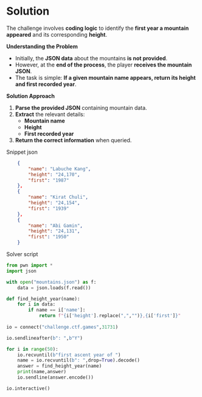 
# Solution

The challenge involves **coding logic** to identify the **first year a mountain appeared** and its corresponding **height**.

**Understanding the Problem**
- Initially, the **JSON data** about the mountains **is not provided**.
- However, at the **end of the process**, the player **receives the mountain JSON**.
- The task is simple: **If a given mountain name appears, return its height and first recorded year**.

**Solution Approach**
1. **Parse the provided JSON** containing mountain data.
2. **Extract** the relevant details: 
   - **Mountain name**
   - **Height**
   - **First recorded year**
3. **Return the correct information** when queried.

Snippet json
```json
    {
        "name": "Labuche Kang",
        "height": "24,170",
        "first": "1987"
    },
    {
        "name": "Kirat Chuli",
        "height": "24,154",
        "first": "1939"
    },
    {
        "name": "Abi Gamin",
        "height": "24,131",
        "first": "1950"
    }
```
Solver script
```py
from pwn import *
import json

with open("mountains.json") as f:
    data = json.loads(f.read())

def find_height_year(name):
    for i in data:
        if name == i['name']:
            return f"{i['height'].replace(",","")},{i['first']}"
        
io = connect("challenge.ctf.games",31731)

io.sendlineafter(b": ",b"Y")

for i in range(50):
    io.recvuntil(b"first ascent year of ")
    name = io.recvuntil(b": ",drop=True).decode()
    answer = find_height_year(name)
    print(name,answer)
    io.sendline(answer.encode())

io.interactive()
```
